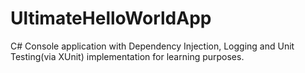 # UltimateHelloWorldApp
C# Console application with Dependency Injection, Logging and Unit Testing(via XUnit) implementation for learning purposes.
